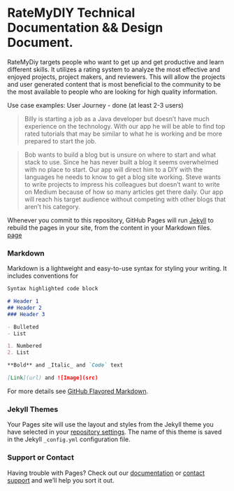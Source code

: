 # **RateMyDIY Technical Documentation && Design Document.**

RateMyDiy targets people who want to get up and get productive and learn different skills. It utilizes a rating system to analyze the most effective and enjoyed projects, project makers, and reviewers. This will allow the projects and user generated content that is most beneficial to the community to be the most available to people who are looking for high quality information.

Use case examples: 
User Journey - done
(at least 2-3 users)

> Billy is starting a job as a Java developer but doesn’t have much experience on the technology. With our app he will be able to find top rated tutorials that may be similar to what he is working and be more prepared to start the job.

> Bob wants to build a blog but is unsure on where to start and what stack to use. Since he has never built a blog it seems overwhelmed with no place to start. Our app will direct him to a DIY with the languages he needs to know to get a blog site working.
> Steve wants to write projects to impress his colleagues but doesn’t want to write on Medium because of how so many articles get there daily. Our app will reach his target audience without competing with other blogs that aren’t his category.


Whenever you commit to this repository, GitHub Pages will run [Jekyll](https://jekyllrb.com/) to rebuild the pages in your site, from the content in your Markdown files.
[page](page.md)
### Markdown

Markdown is a lightweight and easy-to-use syntax for styling your writing. It includes conventions for

```markdown
Syntax highlighted code block

# Header 1
## Header 2
### Header 3

- Bulleted
- List

1. Numbered
2. List

**Bold** and _Italic_ and `Code` text

[Link](url) and ![Image](src)
```

For more details see [GitHub Flavored Markdown](https://guides.github.com/features/mastering-markdown/).

### Jekyll Themes

Your Pages site will use the layout and styles from the Jekyll theme you have selected in your [repository settings](https://github.com/RateMyDIY/Docs/settings). The name of this theme is saved in the Jekyll `_config.yml` configuration file.

### Support or Contact

Having trouble with Pages? Check out our [documentation](https://help.github.com/categories/github-pages-basics/) or [contact support](https://github.com/contact) and we’ll help you sort it out.
